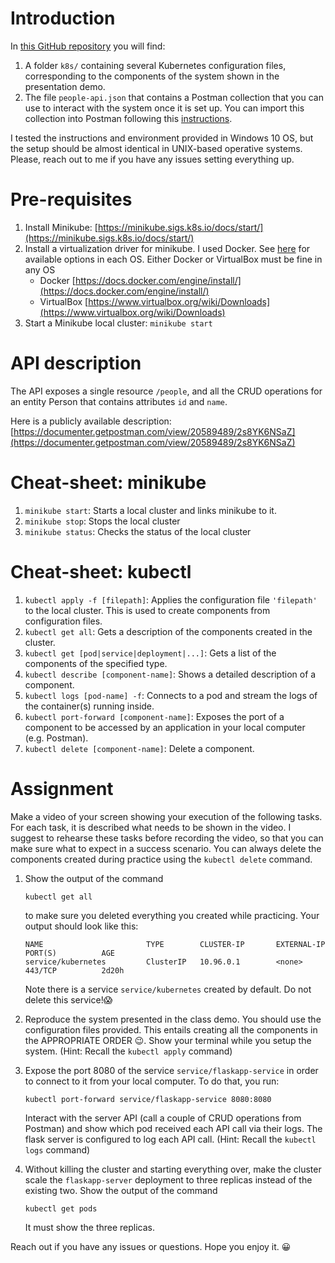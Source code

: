 # Introduction

In [this GitHub repository](https://github.com/arod40/swe-k8s.git) you will find:

1. A folder `k8s/` containing several Kubernetes configuration files, corresponding to the components of the system shown in the presentation demo.
2. The file `people-api.json` that contains a Postman collection that you can use to interact with the system once it is set up. You can import this collection into Postman following this [instructions](https://learning.postman.com/docs/getting-started/importing-and-exporting-data/#importing-postman-data). 
<!-- 3. A 'README.md' file containing a description of the server API that you need to consume; instructions to set up the prerequisites for the assignment; and a non-comprehensive list of minikube and kubectl commands that you may need in the assignment. You can use --help option in either tool if you need further explanation for those or other commands. Also, you can revisit the resources provided in the presentation slides. -->


I tested the instructions and environment provided in Windows 10 OS, but the setup should be almost identical in UNIX-based operative systems. Please, reach out to me if you have any issues setting everything up.

# Pre-requisites

1. Install Minikube: [https://minikube.sigs.k8s.io/docs/start/](https://minikube.sigs.k8s.io/docs/start/)
2. Install a virtualization driver for minikube. I used Docker. See [here](https://minikube.sigs.k8s.io/docs/drivers/) for available options in each OS. Either Docker or VirtualBox must be fine in any OS
   - Docker [https://docs.docker.com/engine/install/](https://docs.docker.com/engine/install/)
   - VirtualBox [https://www.virtualbox.org/wiki/Downloads](https://www.virtualbox.org/wiki/Downloads)  
3. Start a Minikube local cluster: `minikube start`


# API description

The API exposes a single resource `/people`, and all the CRUD operations for an entity Person that contains attributes `id` and `name`.

Here is a publicly available description: [https://documenter.getpostman.com/view/20589489/2s8YK6NSaZ](https://documenter.getpostman.com/view/20589489/2s8YK6NSaZ)

# Cheat-sheet: minikube

1. `minikube start`: Starts a local cluster and links minikube to it.
2. `minikube stop`: Stops the local cluster
3. `minikube status`: Checks the status of the local cluster

# Cheat-sheet: kubectl

1. `kubectl apply -f [filepath]`: Applies the configuration file `'filepath'`  to the local cluster. This is used to create components from configuration files.
2. `kubectl get all`: Gets a description of the components created in the cluster.
3. `kubectl get [pod|service|deployment|...]`: Gets a list of the components of the specified type.
4. `kubectl describe [component-name]`: Shows a detailed description of a component.
5. `kubectl logs [pod-name] -f`: Connects to a pod and stream the logs of the container(s) running inside.
6. `kubectl port-forward [component-name]`: Exposes the port of a component to be accessed by an application in your local computer (e.g. Postman).
7. `kubectl delete [component-name]`: Delete a component.

# Assignment

Make a video of your screen showing your execution of the following tasks. For each task, it is described what needs to be shown in the video. I suggest to rehearse these tasks before recording the video, so that you can make sure what to expect in a success scenario. You can always delete the components created during practice using the `kubectl delete` command.

1. Show the output of the command  
   ```console
   kubectl get all
   ```
   to make sure you deleted everything you created while practicing. Your output should look like this:  
   ```console
   NAME                       TYPE        CLUSTER-IP       EXTERNAL-IP   PORT(S)          AGE
   service/kubernetes         ClusterIP   10.96.0.1        <none>        443/TCP          2d20h
   ```  
   Note there is a service `service/kubernetes` created by default. Do not delete this service!😱

1. Reproduce the system presented in the class demo. You should use the configuration files provided. This entails creating all the components in the APPROPRIATE ORDER 😉. Show your terminal while you setup the system. (Hint: Recall the `kubectl apply` command)

2. Expose the port 8080 of the service `service/flaskapp-service` in order to connect to it from your local computer. To do that, you run:  
   ```console
   kubectl port-forward service/flaskapp-service 8080:8080
   ```  
   Interact with the server API (call a couple of CRUD operations from Postman) and show which pod received each API call via their logs. The flask server is configured to log each API call. (Hint: Recall the `kubectl logs` command)

3. Without killing the cluster and starting everything over, make the cluster scale the `flaskapp-server` deployment to three replicas instead of the existing two. Show the output of the command  
   ```console
   kubectl get pods
   ``` 
   It must show the three replicas.

Reach out if you have any issues or questions. Hope you enjoy it. 😀